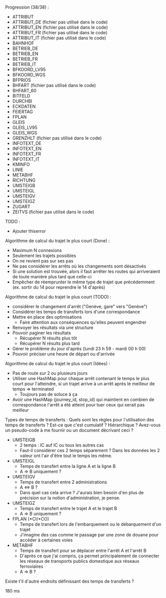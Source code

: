 Progression (38/38) :
* ATTRIBUT
* ATTRIBUT_DE (fichier pas utilisé dans le code)
* ATTRIBUT_EN (fichier pas utilisé dans le code)
* ATTRIBUT_FR (fichier pas utilisé dans le code)
* ATTRIBUT_IT (fichier pas utilisé dans le code)
* BAHNHOF
* BETRIEB_DE
* BETRIEB_EN
* BETRIEB_FR
* BETRIEB_IT
* BFKOORD_LV95
* BFKOORD_WGS
* BFPRIOS
* BHFART (fichier pas utilisé dans le code)
* BHFART_60
* BITFELD
* DURCHBI
* ECKDATEN
* FEIERTAG
* FPLAN
* GLEIS
* GLEIS_LV95
* GLEIS_WGS
* GRENZHLT (fichier pas utilisé dans le code)
* INFOTEXT_DE
* INFOTEXT_EN
* INFOTEXT_FR
* INFOTEXT_IT
* KMINFO
* LINIE
* METABHF
* RICHTUNG
* UMSTEIGB
* UMSTEIGL
* UMSTEIGV
* UMSTEIGZ
* ZUGART
* ZEITVS (fichier pas utilisé dans le code)

TODO :
* Ajouter thiserror

Algorithme de calcul du trajet le plus court (Done) :
* Maximum N connexions
* Seulement les trajets possibles
* On ne revient pas sur ses pas
* Ne pas considérer les arrêts où les changements sont désactivés
* Si une solution est trouvée, alors il faut arrêter les routes qui arriveraient de toute manière plus tard que celle-ci
* Empêcher de réemprunter le même type de trajet que précédemment (ex. sortir du 14 pour reprendre le 14 d'après)

Algorithme de calcul du trajet le plus court (TODO) :
* considérer le changement d'arrêt ("Genève, gare" vers "Genève")
* Considérer les temps de transferts lors d'une correspondance
* Mettre en place des optimisations
    * Faire attention aux conséquences qu'elles peuvent engendrer
* Renvoyer les résultats via une structure
* Pouvoir paginer les résultats
    * Récupérer N résults plus tôt
    * Récupérer N résults plus tard
* Gérer le problème du jour d'après (lundi 23 h 59 - mardi 00 h 00)
* Pouvoir préciser une heure de départ ou d'arrivée

Algorithme de calcul du trajet le plus court (Idées) :
* Pas de route sur 2 ou plusieurs jours
* Utiliser une HashMap pour chaque arrêt contenant le temps le plus court pour l'atteindre, si un trajet arrive à un arrêt après le meilleur de temps => terminated
    * Toujours pas de soluce à ça
* Avoir une HashMap (journey_id, stop_id) qui maintient en combien de correspondance l'arrêt a été atteint pour tuer ceux qui serait pas meilleur


Types de temps de transferts :
Quels sont les règles pour l'utilisation des temps de transferts ? Est-ce que c'est cumulatif ? Hiérarchique ? Avez-vous un pseudo-code à me fournir ou un document décrivant ceci ?

* UMSTEIGB
    * 2 temps : IC auf IC ou tous les autres cas
    * Faut-il considérer ces 2 temps séparement ? Dans les données les 2 valeur ont l'air d'être tout le temps les même.
* UMSTEIGL
    * Temps de transfert entre la ligne A et la ligne B
    * A => B uniquement ?
* UMSTEIGV
    * Temps de transfert entre 2 administrations
    * A <=> B ?
    * Dans quel cas cela arrive ?  J'aurais bien besoin d'en plus de précision sur la notion d'administration, je pense.
* UMSTEIGZ
    * Temps de transfert entre le trajet A et le trajet B
    * A => B uniquement ?
* FPLAN (\*CI/\*CO)
    * Temps de transfert lors de l'embarquement ou le débarquement d'un trajet
    * J'imagine des cas comme le passage par une zone de douane pour accéder à certaines voies
* METABHF
    * Temps de transfert pour se déplacer entre l'arrêt A et l'arrêt B
    * D'après ce que j'ai compris, ça permet principalement de connecter les réseaux de transports publics domestique aux réseaux ferroviaires
    * A => B ?

Existe t'il d'autre endroits définissant des temps de transferts ?


180 ms
